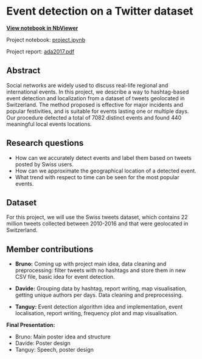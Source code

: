 # Event detection on a Twitter dataset
[**View notebook in NbViewer**](https://nbviewer.jupyter.org/github/brunowicht/ada_project/blob/master/project/project.ipynb)

Project notebook: [project.ipynb](project.ipynb)

Project report: [ada2017.pdf](report/ada2017.pdf)

## Abstract
Social networks are widely used to discuss real-life regional and international events. In this project, we describe a way to hashtag-based event detection and localization from a dataset of tweets geolocated in Switzerland. The method proposed is effective for major incidents and popular festivities, and is suitable for events lasting one or multiple days. Our  procedure detected a total of 7082 distinct events and found 440 meaningful local events locations.

## Research questions
- How can we accurately detect events and label them based on tweets posted by Swiss users.
- How can we approximate the geographical location of a detected event.
- What trend with respect to time can be seen for the most popular events.

## Dataset
For this project, we will use the Swiss tweets dataset, which contains 22 million tweets collected between 2010-2016 and that were geolocated in Switzerland.

## Member contributions
- **Bruno:** Coming up with project main idea, data cleaning and preprocessing: filter tweets with no hashtags and store them in new CSV file, basic idea for event detection.

- **Davide:** Grouping data by hashtag, report writing, map visualisation, getting unique authors per days. Data cleaning and preprocessing.

- **Tanguy:** Event detection algorithm idea and implementation, event localisation, report writing, frequency plot and map visualisation.

**Final Presentation:**
- Bruno: Main poster idea and structure
- Davide: Poster design
- Tanguy: Speech, poster design

